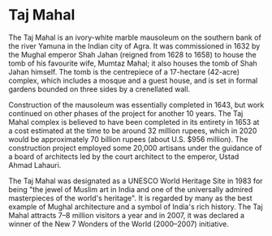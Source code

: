 # Taj Mahal
The Taj Mahal is an ivory-white marble mausoleum on the southern bank of the river Yamuna in the Indian city of Agra. It was commissioned in 1632 by the Mughal emperor Shah Jahan (reigned from 1628 to 1658) to house the tomb of his favourite wife, Mumtaz Mahal; it also houses the tomb of Shah Jahan himself. The tomb is the centrepiece of a 17-hectare (42-acre) complex, which includes a mosque and a guest house, and is set in formal gardens bounded on three sides by a crenellated wall.

Construction of the mausoleum was essentially completed in 1643, but work continued on other phases of the project for another 10 years. The Taj Mahal complex is believed to have been completed in its entirety in 1653 at a cost estimated at the time to be around 32 million rupees, which in 2020 would be approximately 70 billion rupees (about U.S. $956 million). The construction project employed some 20,000 artisans under the guidance of a board of architects led by the court architect to the emperor, Ustad Ahmad Lahauri.

The Taj Mahal was designated as a UNESCO World Heritage Site in 1983 for being "the jewel of Muslim art in India and one of the universally admired masterpieces of the world's heritage". It is regarded by many as the best example of Mughal architecture and a symbol of India's rich history. The Taj Mahal attracts 7–8 million visitors a year and in 2007, it was declared a winner of the New 7 Wonders of the World (2000–2007) initiative.
